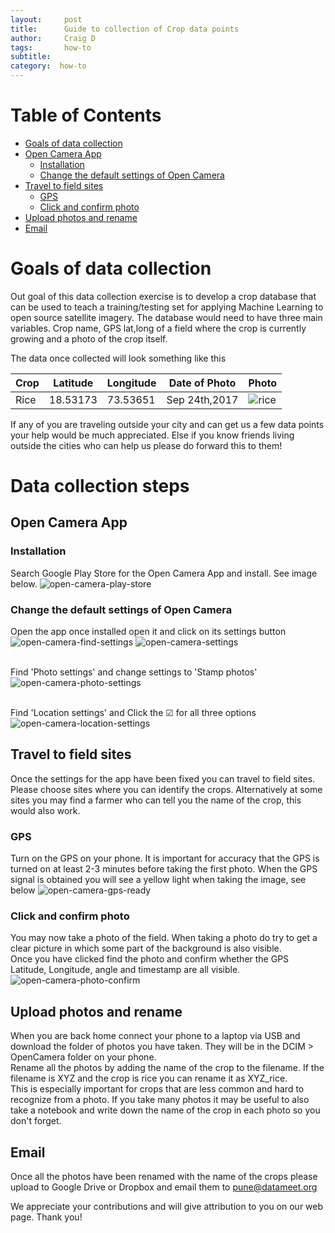 ```yaml
---
layout:     post
title:      Guide to collection of Crop data points
author:     Craig D
tags: 		how-to
subtitle:  	
category:  how-to
---
```

<!-- Start Writing Below in Markdown -->

Table of Contents
===================
  * [Goals of data collection](##Goals-of-data-collection)
  * [Open Camera App](##Open-Camera-App)
    * [Installation](###Installation)
    * [Change the default settings of Open Camera](###Change-the-default-settings-of-Open-Camera)
  * [Travel to field sites](##Travel-to-field-sites)
    * [GPS](##GPS)
    * [Click and confirm photo](##Click-and-confirm-photo)
  * [Upload photos and rename](##Upload-photos-and-rename)
  * [Email](##Email)
  
# Goals of data collection
Out goal of this data collection exercise is to develop a crop database that can be used to teach a training/testing set for applying Machine Learning to open source satellite imagery. The database would need to have three main variables. Crop name, GPS lat,long of a field where the crop is currently growing and a photo of the crop itself. <br>

The data once collected will look something like this<br>

| Crop | Latitude | Longitude | Date of Photo | Photo |
| ---- | -------- | --------- | ------------- | ----- |
| Rice | 18.53173 | 73.53651  | Sep 24th,2017 |![rice](/img/oc-image-rice.jpg)|

If any of you are traveling outside your city and can get us a few data points your help would be much appreciated. Else if you know friends living outside the cities who can help us please do forward this to them! 

# Data collection steps
## Open Camera App
### Installation
Search Google Play Store for the Open Camera App and install. See image below.
![open-camera-play-store](/img/oc-play-store.PNG)

### Change the default settings of Open Camera
Open the app once installed open it and click on its settings button<br>
![open-camera-find-settings](/img/oc-find-settings.png)        ![open-camera-settings](/img/oc-settings.png)<br><br>

Find 'Photo settings' and change settings to 'Stamp photos'<br>
![open-camera-photo-settings](/img/oc-photo-settings.png)<br><br>

Find 'Location settings' and Click the ☑ for all three options<br>
![open-camera-location-settings](/img/oc-location-settings.png)<br>

## Travel to field sites
Once the settings for the app have been fixed you can travel to field sites. Please choose sites where you can identify the crops. Alternatively at some sites you may find a farmer who can tell you the name of the crop, this would also work.
### GPS
Turn on the GPS on your phone. It is important for accuracy that the GPS is turned on at least 2-3 minutes before taking the first photo. When the GPS signal is obtained you will see a yellow light when taking the image, see below
![open-camera-gps-ready](/img/oc-gps-ready.png)<br>

### Click and confirm photo
You may now take a photo of the field. When taking a photo do try to get a clear picture in which some part of the background is also visible.<br>
Once you have clicked find the photo and confirm whether the GPS Latitude, Longitude, angle and timestamp are all visible.
![open-camera-photo-confirm](/img/oc-photo-confirm.jpg)<br>

## Upload photos and rename
When you are back home connect your phone to a laptop via USB and download the folder of photos you have taken. They will be in the DCIM > OpenCamera folder on your phone.<br>
Rename all the photos by adding the name of the crop to the filename. If the filename is XYZ and the crop is rice you can rename it as XYZ_rice. <br>
This is especially important for crops that are less common and hard to recognize from a photo. If you take many photos it may be useful to also take a notebook and write down the name of the crop in each photo so you don't forget.

## Email
Once all the photos have been renamed with the name of the crops please upload to Google Drive or Dropbox and email them to pune@datameet.org

We appreciate your contributions and will give attribution to you on our web page. Thank you!

